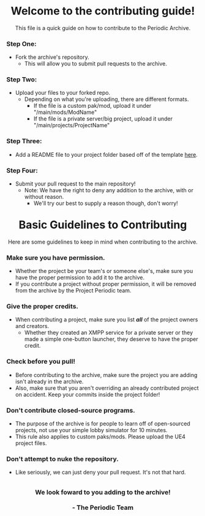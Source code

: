 <h1 align ="center" style="margin-top: 0px;">Welcome to the contributing guide!</h1>
<p align="center">
  This file is a quick guide on how to contribute to the Periodic Archive.
  <!--
  <br />
  <br />
  If any project is missing credits and/or you want it taken down, submit a pull request with the changes or DM shady#9999 on Discord.
  <br />
  <br />
  If you want to contribute a project yourself, the guide is located <a href="https://github.com/ProjectPeriodic/ThePeriodicArchive/blob/main/info/contribute-guide.md">here.</a>
  -->
  </p>

### Step One:
- Fork the archive's repository.
  - This will allow you to submit pull requests to the archive.

### Step Two:
- Upload your files to your forked repo.
  - Depending on what you're uploading, there are different formats.
    - If the file is a custom pak/mod, upload it under "/main/mods/ModName"
    - If the file is a private server/big project, upload it under "/main/projects/ProjectName"

### Step Three:
- Add a README file to your project folder based off of the template [here](https://github.com/ProjectPeriodic/ThePeriodicArchive/blob/main/info/README-template.md).

### Step Four:
- Submit your pull request to the main repository!
  - Note: We have the right to deny any addition to the archive, with or without reason.
    - We'll try our best to supply a reason though, don't worry!
<br />

<h1 align ="center" style="margin-top: 0px;">Basic Guidelines to Contributing</h1>
<p align="center">
  Here are some guidelines to keep in mind when contributing to the archive.
  <!--
  <br />
  <br />
  If any project is missing credits and/or you want it taken down, submit a pull request with the changes or DM shady#9999 on Discord.
  <br />
  <br />
  If you want to contribute a project yourself, the guide is located <a href="https://github.com/ProjectPeriodic/ThePeriodicArchive/blob/main/info/contribute-guide.md">here.</a>
  -->
  </p>

### Make sure you have permission.
- Whether the project be your team's or someone else's, make sure you have the proper permission to add it to the archive.
- If you contribute a project without proper permission, it will be removed from the archive by the Project Periodic team.

### Give the proper credits.
- When contributing a project, make sure you list ***all*** of the project owners and creators.
  - Whether they created an XMPP service for a private server or they made a simple one-button launcher, they deserve to have the proper credit.

### Check before you pull!
- Before contributing to the archive, make sure the project you are adding isn't already in the archive.
- Also, make sure that you aren't overriding an already contributed project on accident. Keep your commits inside the project folder!

### Don't contribute closed-source programs.
- The purpose of the archive is for people to learn off of open-sourced projects, not use your simple lobby simulator for 10 minutes.
- This rule also applies to custom paks/mods. Please upload the UE4 project files.

### Don't attempt to nuke the repository.
- Like seriously, we can just deny your pull request. It's not that hard.
 <h3 align ="center" style="margin-top: 0px;"><br />We look foward to you adding to the archive!<br /><br />- The Periodic Team</h3>
<!--
<p align="center" style="margin-bottom: 0px !important;">
  <img width="150" src="https://i.kym-cdn.com/photos/images/masonry/001/597/239/c02.png" align="center">
</p>
-->
